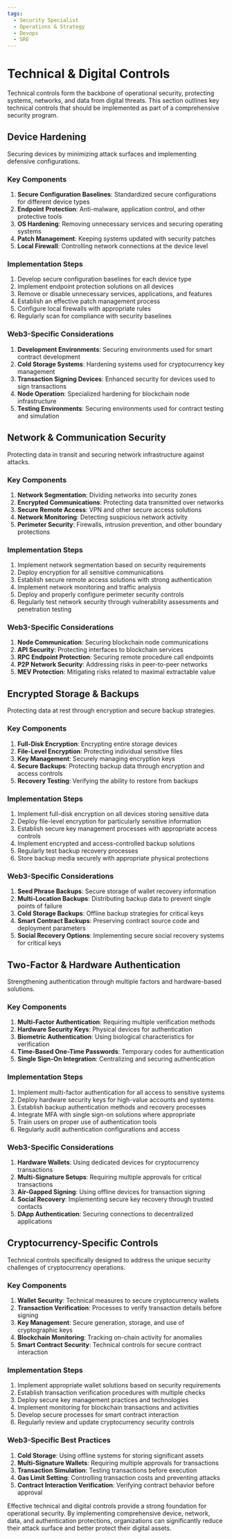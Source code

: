 ```yaml
---
tags:
  - Security Specialist
  - Operations & Strategy
  - Devops
  - SRE
---
```


# Technical & Digital Controls

Technical controls form the backbone of operational security, protecting systems, networks, and data from digital threats. This section outlines key technical controls that should be implemented as part of a comprehensive security program.

## Device Hardening

Securing devices by minimizing attack surfaces and implementing defensive configurations.

### Key Components

1. **Secure Configuration Baselines**: Standardized secure configurations for different device types
2. **Endpoint Protection**: Anti-malware, application control, and other protective tools
3. **OS Hardening**: Removing unnecessary services and securing operating systems
4. **Patch Management**: Keeping systems updated with security patches
5. **Local Firewall**: Controlling network connections at the device level

### Implementation Steps

1. Develop secure configuration baselines for each device type
2. Implement endpoint protection solutions on all devices
3. Remove or disable unnecessary services, applications, and features
4. Establish an effective patch management process
5. Configure local firewalls with appropriate rules
6. Regularly scan for compliance with security baselines

### Web3-Specific Considerations

1. **Development Environments**: Securing environments used for smart contract development
2. **Cold Storage Systems**: Hardening systems used for cryptocurrency key management
3. **Transaction Signing Devices**: Enhanced security for devices used to sign transactions
4. **Node Operation**: Specialized hardening for blockchain node infrastructure
5. **Testing Environments**: Securing environments used for contract testing and simulation

## Network & Communication Security

Protecting data in transit and securing network infrastructure against attacks.

### Key Components

1. **Network Segmentation**: Dividing networks into security zones
2. **Encrypted Communications**: Protecting data transmitted over networks
3. **Secure Remote Access**: VPN and other secure access solutions
4. **Network Monitoring**: Detecting suspicious network activity
5. **Perimeter Security**: Firewalls, intrusion prevention, and other boundary protections

### Implementation Steps

1. Implement network segmentation based on security requirements
2. Deploy encryption for all sensitive communications
3. Establish secure remote access solutions with strong authentication
4. Implement network monitoring and traffic analysis
5. Deploy and properly configure perimeter security controls
6. Regularly test network security through vulnerability assessments and penetration testing

### Web3-Specific Considerations

1. **Node Communication**: Securing blockchain node communications
2. **API Security**: Protecting interfaces to blockchain services
3. **RPC Endpoint Protection**: Securing remote procedure call endpoints
4. **P2P Network Security**: Addressing risks in peer-to-peer networks
5. **MEV Protection**: Mitigating risks related to maximal extractable value

## Encrypted Storage & Backups

Protecting data at rest through encryption and secure backup strategies.

### Key Components

1. **Full-Disk Encryption**: Encrypting entire storage devices
2. **File-Level Encryption**: Protecting individual sensitive files
3. **Key Management**: Securely managing encryption keys
4. **Secure Backups**: Protecting backup data through encryption and access controls
5. **Recovery Testing**: Verifying the ability to restore from backups

### Implementation Steps

1. Implement full-disk encryption on all devices storing sensitive data
2. Deploy file-level encryption for particularly sensitive information
3. Establish secure key management processes with appropriate access controls
4. Implement encrypted and access-controlled backup solutions
5. Regularly test backup recovery processes
6. Store backup media securely with appropriate physical protections

### Web3-Specific Considerations

1. **Seed Phrase Backups**: Secure storage of wallet recovery information
2. **Multi-Location Backups**: Distributing backup data to prevent single points of failure
3. **Cold Storage Backups**: Offline backup strategies for critical keys
4. **Smart Contract Backups**: Preserving contract source code and deployment parameters
5. **Social Recovery Options**: Implementing secure social recovery systems for critical keys

## Two-Factor & Hardware Authentication

Strengthening authentication through multiple factors and hardware-based solutions.

### Key Components

1. **Multi-Factor Authentication**: Requiring multiple verification methods
2. **Hardware Security Keys**: Physical devices for authentication
3. **Biometric Authentication**: Using biological characteristics for verification
4. **Time-Based One-Time Passwords**: Temporary codes for authentication
5. **Single Sign-On Integration**: Centralizing and securing authentication

### Implementation Steps

1. Implement multi-factor authentication for all access to sensitive systems
2. Deploy hardware security keys for high-value accounts and systems
3. Establish backup authentication methods and recovery processes
4. Integrate MFA with single sign-on solutions where appropriate
5. Train users on proper use of authentication tools
6. Regularly audit authentication configurations and access

### Web3-Specific Considerations

1. **Hardware Wallets**: Using dedicated devices for cryptocurrency transactions
2. **Multi-Signature Setups**: Requiring multiple approvals for critical transactions
3. **Air-Gapped Signing**: Using offline devices for transaction signing
4. **Social Recovery**: Implementing secure key recovery through trusted contacts
5. **DApp Authentication**: Securing connections to decentralized applications

## Cryptocurrency-Specific Controls

Technical controls specifically designed to address the unique security challenges of cryptocurrency operations.

### Key Components

1. **Wallet Security**: Technical measures to secure cryptocurrency wallets
2. **Transaction Verification**: Processes to verify transaction details before signing
3. **Key Management**: Secure generation, storage, and use of cryptographic keys
4. **Blockchain Monitoring**: Tracking on-chain activity for anomalies
5. **Smart Contract Security**: Technical controls for secure contract interaction

### Implementation Steps

1. Implement appropriate wallet solutions based on security requirements
2. Establish transaction verification procedures with multiple checks
3. Deploy secure key management practices and technologies
4. Implement monitoring for blockchain transactions and activities
5. Develop secure processes for smart contract interaction
6. Regularly review and update cryptocurrency security controls

### Web3-Specific Best Practices

1. **Cold Storage**: Using offline systems for storing significant assets
2. **Multi-Signature Wallets**: Requiring multiple approvals for transactions
3. **Transaction Simulation**: Testing transactions before execution
4. **Gas Limit Setting**: Controlling transaction costs and preventing attacks
5. **Contract Interaction Verification**: Verifying contract behavior before approval

Effective technical and digital controls provide a strong foundation for operational security. By implementing comprehensive device, network, data, and authentication protections, organizations can significantly reduce their attack surface and better protect their digital assets.
